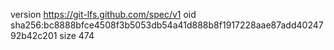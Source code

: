 version https://git-lfs.github.com/spec/v1
oid sha256:bc8888bfce4508f3b5053db54a41d888b8f1917228aae87add4024792b42c201
size 474
